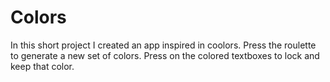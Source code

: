 #  Colors
In this short project I created an app inspired in coolors.
Press the roulette to generate a new set of colors.
Press on the colored textboxes to lock and keep that color.